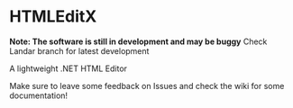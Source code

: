 # HTMLEditX

**Note: The software is still in development and may be buggy**
Check Landar branch for latest development

A lightweight .NET HTML Editor


Make sure to leave some feedback on Issues and check the wiki for some documentation!
